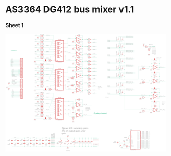 # AS3364 DG412 bus mixer v1.1

### Sheet 1

![Top side](./AS3364%20DG412%20bus%20mixer%20v1.1-sch-1.png)
